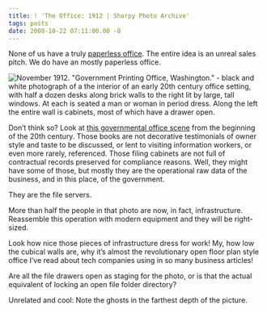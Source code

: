 ```yaml
---
title: ! 'The Office: 1912 | Shorpy Photo Archive'
tags: posts
date: 2008-10-22 07:11:00.00 -8
---
```

None of us have a truly [paperless office](http://en.wikipedia.org/wiki/Paperless_office). The entire idea is an unreal sales pitch. We do have an mostly paperless office.

![November 1912. "Government Printing Office, Washington." - black and white photograph of a the interior of an early 20th century office setting, with half a dozen desks along brick walls to the right lit by large, tall windows. At each is seated a man or woman in period dress. Along the left the entire wall is cabinets, most of which have a drawer open.](/images/shorpy-01686a.jpg)

Don’t think so? Look at [this governmental office scene](http://www.shorpy.com/node/4725) from the beginning of the 20th century. Those books are not decorative testimonials of owner style and taste to be discussed, or lent to visiting information workers, or even more rarely, referenced. Those filing cabinets are not full of contractual records preserved for compliance reasons. Well, they might have some of those, but mostly they are the operational raw data of the business, and in this place, of the government.

They are the file servers.

More than half the people in that photo are now, in fact, infrastructure. Reassemble this operation with modern equipment and they will be right-sized.

Look how nice those pieces of infrastructure dress for work! My, how low the cubical walls are, why it’s almost the revolutionary open floor plan style office I’ve read about tech companies using in so many business articles!

Are all the file drawers open as staging for the photo, or is that the actual equivalent of locking an open file folder directory?

Unrelated and cool: Note the ghosts in the farthest depth of the picture.